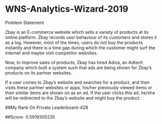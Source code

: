 # WNS-Analytics-Wizard-2019
Problem Statement

Zbay is an E-commerce website which sells a variety of products at its online platform. Zbay records user behaviour of its customers and stores it as a log. However, most of the times, users do not buy the products instantly and there is a time gap during which the customer might surf the internet and maybe visit competitor websites.

 

Now, to improve sales of products, Zbay has hired Adiza, an Adtech company which built a system such that ads are being shown for Zbay’s products on its partner websites.

 

If a user comes to Zbay’s website and searches for a product, and then visits these partner websites or apps, his/her previously viewed items or their similar items are shown on as an ad. If the user clicks this ad, he/she will be redirected to the Zbay’s website and might buy the product.

##My Rank On Private Leaderboard-428 

##Score- 0.5919305235 
